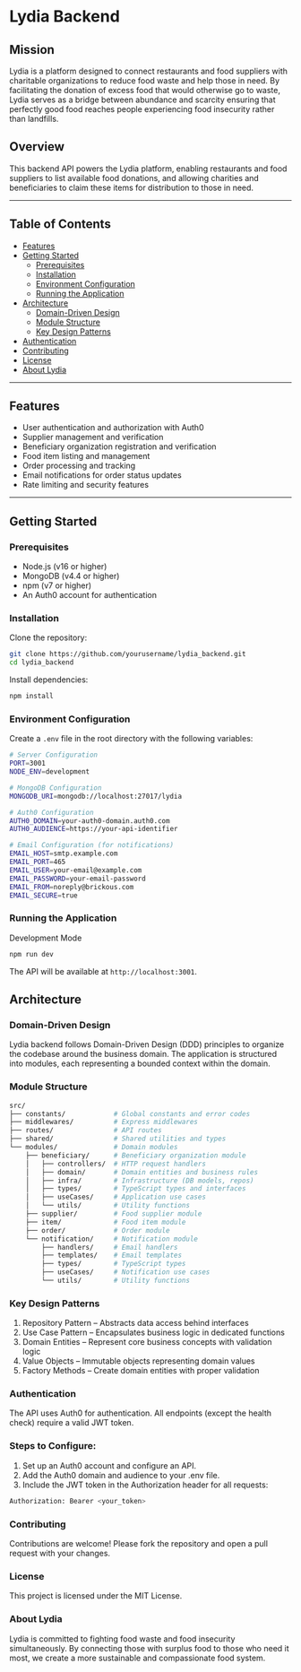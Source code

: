 # Lydia Backend

## Mission

Lydia is a platform designed to connect restaurants and food suppliers with charitable organizations to reduce food waste and help those in need. By facilitating the donation of excess food that would otherwise go to waste, Lydia serves as a bridge between abundance and scarcity ensuring that perfectly good food reaches people experiencing food insecurity rather than landfills.

## Overview

This backend API powers the Lydia platform, enabling restaurants and food suppliers to list available food donations, and allowing charities and beneficiaries to claim these items for distribution to those in need.

---

## Table of Contents

- [Features](#features)
- [Getting Started](#getting-started)
  - [Prerequisites](#prerequisites)
  - [Installation](#installation)
  - [Environment Configuration](#environment-configuration)
  - [Running the Application](#running-the-application)
- [Architecture](#architecture)
  - [Domain-Driven Design](#domain-driven-design)
  - [Module Structure](#module-structure)
  - [Key Design Patterns](#key-design-patterns)
- [Authentication](#authentication)
- [Contributing](#contributing)
- [License](#license)
- [About Lydia](#about-lydia)

---

## Features

- User authentication and authorization with Auth0
- Supplier management and verification
- Beneficiary organization registration and verification
- Food item listing and management
- Order processing and tracking
- Email notifications for order status updates
- Rate limiting and security features

---

## Getting Started

### Prerequisites

- Node.js (v16 or higher)
- MongoDB (v4.4 or higher)
- npm (v7 or higher)
- An Auth0 account for authentication

### Installation

Clone the repository:

```bash
git clone https://github.com/yourusername/lydia_backend.git
cd lydia_backend
```

Install dependencies:

```bash
npm install
```

### Environment Configuration
Create a `.env` file in the root directory with the following variables:

```bash
# Server Configuration
PORT=3001
NODE_ENV=development

# MongoDB Configuration
MONGODB_URI=mongodb://localhost:27017/lydia

# Auth0 Configuration
AUTH0_DOMAIN=your-auth0-domain.auth0.com
AUTH0_AUDIENCE=https://your-api-identifier

# Email Configuration (for notifications)
EMAIL_HOST=smtp.example.com
EMAIL_PORT=465
EMAIL_USER=your-email@example.com
EMAIL_PASSWORD=your-email-password
EMAIL_FROM=noreply@brickous.com
EMAIL_SECURE=true
```

### Running the Application
Development Mode

```bash
npm run dev
```

The API will be available at `http://localhost:3001`.

## Architecture
### Domain-Driven Design
Lydia backend follows Domain-Driven Design (DDD) principles to organize the codebase around the business domain. The application is structured into modules, each representing a bounded context within the domain.

### Module Structure

```bash
src/
├── constants/            # Global constants and error codes
├── middlewares/          # Express middlewares
├── routes/               # API routes
├── shared/               # Shared utilities and types
└── modules/              # Domain modules
    ├── beneficiary/      # Beneficiary organization module
    │   ├── controllers/  # HTTP request handlers
    │   ├── domain/       # Domain entities and business rules
    │   ├── infra/        # Infrastructure (DB models, repos)
    │   ├── types/        # TypeScript types and interfaces
    │   ├── useCases/     # Application use cases
    │   └── utils/        # Utility functions
    ├── supplier/         # Food supplier module
    ├── item/             # Food item module
    ├── order/            # Order module
    └── notification/     # Notification module
        ├── handlers/     # Email handlers
        ├── templates/    # Email templates
        ├── types/        # TypeScript types
        ├── useCases/     # Notification use cases
        └── utils/        # Utility functions
```

### Key Design Patterns
1. Repository Pattern – Abstracts data access behind interfaces
2. Use Case Pattern – Encapsulates business logic in dedicated functions
3. Domain Entities – Represent core business concepts with validation logic
4. Value Objects – Immutable objects representing domain values
5. Factory Methods – Create domain entities with proper validation

### Authentication
The API uses Auth0 for authentication. All endpoints (except the health check) require a valid JWT token.

### Steps to Configure:
1. Set up an Auth0 account and configure an API.
2. Add the Auth0 domain and audience to your .env file.
3. Include the JWT token in the Authorization header for all requests:

```bash
Authorization: Bearer <your_token>
```

### Contributing
Contributions are welcome! Please fork the repository and open a pull request with your changes.

### License
This project is licensed under the MIT License.

### About Lydia
Lydia is committed to fighting food waste and food insecurity simultaneously. By connecting those with surplus food to those who need it most, we create a more sustainable and compassionate food system.